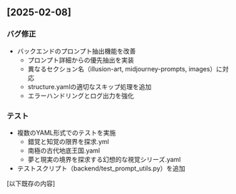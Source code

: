 ## [2025-02-08]
### バグ修正
- バックエンドのプロンプト抽出機能を改善
  * プロンプト詳細からの優先抽出を実装
  * 異なるセクション名（illusion-art, midjourney-prompts, images）に対応
  * structure.yamlの適切なスキップ処理を追加
  * エラーハンドリングとログ出力を強化

### テスト
- 複数のYAML形式でのテストを実施
  * 錯覚と知覚の限界を探求.yml
  * 南極の古代地底王国.yaml
  * 夢と現実の境界を探求する幻想的な視覚シリーズ.yaml
- テストスクリプト（backend/test_prompt_utils.py）を追加

[以下既存の内容]